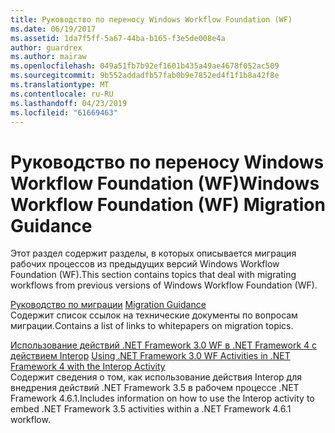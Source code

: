 ```yaml
---
title: Руководство по переносу Windows Workflow Foundation (WF)
ms.date: 06/19/2017
ms.assetid: 1da7f5ff-5a67-44ba-b165-f3e5de008e4a
author: guardrex
ms.author: mairaw
ms.openlocfilehash: 049a51fb7b92ef1601b435a49ae4678f052ac509
ms.sourcegitcommit: 9b552addadfb57fab0b9e7852ed4f1f1b8a42f8e
ms.translationtype: MT
ms.contentlocale: ru-RU
ms.lasthandoff: 04/23/2019
ms.locfileid: "61669463"
---
```

# <a name="windows-workflow-foundation-wf-migration-guidance"></a><span data-ttu-id="f2aba-102">Руководство по переносу Windows Workflow Foundation (WF)</span><span class="sxs-lookup"><span data-stu-id="f2aba-102">Windows Workflow Foundation (WF) Migration Guidance</span></span>

<span data-ttu-id="f2aba-103">Этот раздел содержит разделы, в которых описывается миграция рабочих процессов из предыдущих версий Windows Workflow Foundation (WF).</span><span class="sxs-lookup"><span data-stu-id="f2aba-103">This section contains topics that deal with migrating workflows from previous versions of Windows Workflow Foundation (WF).</span></span>

<span data-ttu-id="f2aba-104">[Руководство по миграции](~/docs/framework/windows-workflow-foundation/migration-guidance.md) </span><span class="sxs-lookup"><span data-stu-id="f2aba-104">[Migration Guidance](~/docs/framework/windows-workflow-foundation/migration-guidance.md) </span></span>  
<span data-ttu-id="f2aba-105">Содержит список ссылок на технические документы по вопросам миграции.</span><span class="sxs-lookup"><span data-stu-id="f2aba-105">Contains a list of links to whitepapers on migration topics.</span></span>

<span data-ttu-id="f2aba-106">[Использование действий .NET Framework 3.0 WF в .NET Framework 4 с действием Interop](~/docs/framework/windows-workflow-foundation/net-framework-3-0-wf-in-net-framework-4-interop.md) </span><span class="sxs-lookup"><span data-stu-id="f2aba-106">[Using .NET Framework 3.0 WF Activities in .NET Framework 4 with the Interop Activity](~/docs/framework/windows-workflow-foundation/net-framework-3-0-wf-in-net-framework-4-interop.md) </span></span>  
<span data-ttu-id="f2aba-107">Содержит сведения о том, как использование действия Interop для внедрения действий .NET Framework 3.5 в рабочем процессе .NET Framework 4.6.1.</span><span class="sxs-lookup"><span data-stu-id="f2aba-107">Includes information on how to use the Interop activity to embed .NET Framework 3.5 activities within a .NET Framework 4.6.1 workflow.</span></span>
